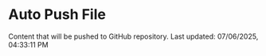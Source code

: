 # Auto Push File

Content that will be pushed to GitHub repository.
Last updated: 07/06/2025, 04:33:11 PM